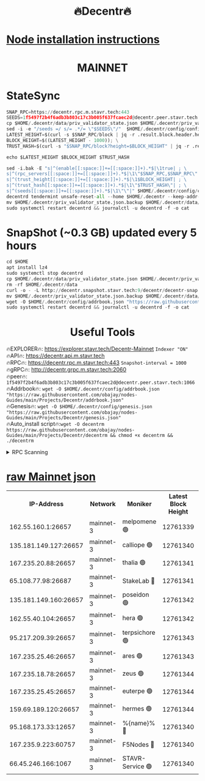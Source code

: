 <h1 align="center"> 🔥Decentr🔥</h1>

[Node installation instructions](https://github.com/obajay/nodes-Guides/tree/main/Projects/Decentr)
=
<h1 align="center"> MAINNET</h1>

# StateSync
```python
SNAP_RPC=https://decentr.rpc.m.stavr.tech:443
SEEDS=1f5497f2b4f6adb3b803c17c3b005f637fcaec2d@decentr.peer.stavr.tech:1066
cp $HOME/.decentr/data/priv_validator_state.json $HOME/.decentr/priv_validator_state.json.backup
sed -i -e "/seeds =/ s/= .*/= \"$SEEDS\"/"  $HOME/.decentr/config/config.toml
LATEST_HEIGHT=$(curl -s $SNAP_RPC/block | jq -r .result.block.header.height); \
BLOCK_HEIGHT=$((LATEST_HEIGHT - 1000)); \
TRUST_HASH=$(curl -s "$SNAP_RPC/block?height=$BLOCK_HEIGHT" | jq -r .result.block_id.hash)

echo $LATEST_HEIGHT $BLOCK_HEIGHT $TRUST_HASH

sed -i.bak -E "s|^(enable[[:space:]]+=[[:space:]]+).*$|\1true| ; \
s|^(rpc_servers[[:space:]]+=[[:space:]]+).*$|\1\"$SNAP_RPC,$SNAP_RPC\"| ; \
s|^(trust_height[[:space:]]+=[[:space:]]+).*$|\1$BLOCK_HEIGHT| ; \
s|^(trust_hash[[:space:]]+=[[:space:]]+).*$|\1\"$TRUST_HASH\"| ; \
s|^(seeds[[:space:]]+=[[:space:]]+).*$|\1\"\"|" $HOME/.decentr/config/config.toml
decentrd tendermint unsafe-reset-all --home $HOME/.decentr --keep-addr-book
mv $HOME/.decentr/priv_validator_state.json.backup $HOME/.decentr/data/priv_validator_state.json
sudo systemctl restart decentrd && journalctl -u decentrd -f -o cat
```
# SnapShot (~0.3 GB) updated every 5 hours
```python
cd $HOME
apt install lz4
sudo systemctl stop decentrd
cp $HOME/.decentr/data/priv_validator_state.json $HOME/.decentr/priv_validator_state.json.backup
rm -rf $HOME/.decentr/data
curl -o - -L http://decentr.snapshot.stavr.tech:9/decentr/decentr-snap.tar.lz4 | lz4 -c -d - | tar -x -C $HOME/.decentr --strip-components 2
mv $HOME/.decentr/priv_validator_state.json.backup $HOME/.decentr/data/priv_validator_state.json
wget -O $HOME/.decentr/config/addrbook.json "https://raw.githubusercontent.com/obajay/nodes-Guides/main/Projects/Decentr/addrbook.json"
sudo systemctl restart decentrd && journalctl -u decentrd -f -o cat
```

 <h1 align="center"> Useful Tools</h1>

🔥EXPLORER🔥:     https://explorer.stavr.tech/Decentr-Mainnet        `Indexer "ON"` \
🔥API🔥:          https://decentr.api.m.stavr.tech \
🔥RPC🔥:          https://decentr.rpc.m.stavr.tech:443              `Snapshot-interval = 1000` \
🔥gRPC🔥:         http://decentr.grpc.m.stavr.tech:2060 \
🔥peer🔥:         `1f5497f2b4f6adb3b803c17c3b005f637fcaec2d@decentr.peer.stavr.tech:1066` \
🔥Addrbook🔥:  `wget -O $HOME/.decentr/config/addrbook.json "https://raw.githubusercontent.com/obajay/nodes-Guides/main/Projects/Decentr/addrbook.json"` \
🔥Genesis🔥:  `wget -O $HOME/.decentr/config/genesis.json "https://raw.githubusercontent.com/obajay/nodes-Guides/main/Projects/Decentr/genesis.json"` \
🔥Auto_install script🔥:`wget -O decentrm https://raw.githubusercontent.com/obajay/nodes-Guides/main/Projects/Decentr/decentrm && chmod +x decentrm && ./decentrm`

<details>
<summary>RPC Scanning</summary>

<h2 align="center"> We scan nodes in real time every 4 hours. And we provide the final result of RPC endpoints.
We cannot influence the operation of these nodes in any way. </h2>


```python
If Voting Power is higher than 0 --> then the Node is a validator of the network and may be subject to attack and be a potential threat to the chain.
```
```python
We marked such validators with a red symbol
```

</details>

[raw Mainnet json](https://rpc-check.decentrm.stavr.tech/decentrm/rpc-decentrm-result.json)
=



<table><tr><th>IP-Address</th><th>Network</th><th>Moniker</th><th>Latest Block Height</th><th>Earliest Block Height</th><th>Catching Up</th><th>Tx Index</th><th>Voting Power</th><th>Scan Time</th></tr><tr><td>162.55.160.1:26657</td><td>mainnet-3</td><td>melpomene 🟢</td><td>12761339</td><td>1688950</td><td>False</td><td>on</td><td>0</td><td>2024-02-06T03:41:07.004649688UTC</td></tr><tr><td>135.181.149.127:26657</td><td>mainnet-3</td><td>calliope 🟢</td><td>12761340</td><td>1688950</td><td>False</td><td>on</td><td>0</td><td>2024-02-06T03:41:09.436696430UTC</td></tr><tr><td>167.235.20.88:26657</td><td>mainnet-3</td><td>thalia 🟢</td><td>12761341</td><td>1688950</td><td>False</td><td>on</td><td>0</td><td>2024-02-06T03:41:15.071471050UTC</td></tr><tr><td>65.108.77.98:26687</td><td>mainnet-3</td><td>StakeLab 🔴</td><td>12761341</td><td>1688950</td><td>False</td><td>on</td><td>5662995</td><td>2024-02-06T03:41:15.461478281UTC</td></tr><tr><td>135.181.149.160:26657</td><td>mainnet-3</td><td>poseidon 🟢</td><td>12761342</td><td>1688950</td><td>False</td><td>on</td><td>0</td><td>2024-02-06T03:41:20.255023657UTC</td></tr><tr><td>162.55.40.104:26657</td><td>mainnet-3</td><td>hera 🟢</td><td>12761342</td><td>1688950</td><td>False</td><td>on</td><td>0</td><td>2024-02-06T03:41:22.643123246UTC</td></tr><tr><td>95.217.209.39:26657</td><td>mainnet-3</td><td>terpsichore 🟢</td><td>12761343</td><td>1688950</td><td>False</td><td>on</td><td>0</td><td>2024-02-06T03:41:29.193073303UTC</td></tr><tr><td>167.235.25.46:26657</td><td>mainnet-3</td><td>ares 🟢</td><td>12761343</td><td>1688950</td><td>False</td><td>on</td><td>0</td><td>2024-02-06T03:41:31.463434622UTC</td></tr><tr><td>167.235.18.78:26657</td><td>mainnet-3</td><td>zeus 🟢</td><td>12761344</td><td>1688950</td><td>False</td><td>on</td><td>0</td><td>2024-02-06T03:41:33.864277079UTC</td></tr><tr><td>167.235.25.45:26657</td><td>mainnet-3</td><td>euterpe 🟢</td><td>12761344</td><td>1688950</td><td>False</td><td>on</td><td>0</td><td>2024-02-06T03:41:34.152324235UTC</td></tr><tr><td>159.69.189.120:26657</td><td>mainnet-3</td><td>hermes 🟢</td><td>12761344</td><td>1688950</td><td>False</td><td>on</td><td>0</td><td>2024-02-06T03:41:36.457136837UTC</td></tr><tr><td>95.168.173.33:12657</td><td>mainnet-3</td><td>%{name}% 🔴</td><td>12761340</td><td>8964001</td><td>False</td><td>on</td><td>4263208</td><td>2024-02-06T03:41:10.497707025UTC</td></tr><tr><td>167.235.9.223:60757</td><td>mainnet-3</td><td>F5Nodes 🔴</td><td>12761340</td><td>12380001</td><td>False</td><td>off</td><td>562</td><td>2024-02-06T03:41:10.737530252UTC</td></tr><tr><td>66.45.246.166:1067</td><td>mainnet-3</td><td>STAVR-Service 🟢</td><td>12761340</td><td>12758001</td><td>False</td><td>on</td><td>0</td><td>2024-02-06T03:41:10.005863142UTC</td></tr></table>
